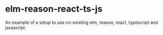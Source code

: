 # elm-reason-react-ts-js
An example of a setup to use co-existing elm, reason, react, typescript and javascript
